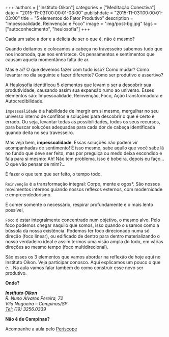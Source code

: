 +++
authors = ["Instituto Oikon"]
categories = ["Meditação Conectiva"]
date = "2015-11-03T00:00:01-03:00"
publishdate = "2015-11-03T00:00:01-03:00"
title = "5 elementos do Fator Produtivo"
description = "Impessoalidade, Reinvenção e Foco"
image = "img/post-bg.jpg"
tags = ["autoconhecimento", "heulosofia"]
+++

Cada um sabe a dor e a delícia de ser o que é, não é mesmo?

Quando deitamos e colocamos a cabeça no travesseiro sabemos tudo que nos incomoda, que nos entristece. Os pensamentos e sentimentos que causam aquela momentânea falta de ar.

Mas e ai? O que devemos fazer com tudo isso? Como mudar? Como levantar no dia seguinte e fazer diferente? Como ser produtivo e assertivo?

A Heulosofia identificou 5 elementos que levam o ser a descobrir sua produtividade, causando assim sua expansão rumo ao universo. Esses elementos são: Impessoalidade, Reinvenção, Foco, Ação transformadora e Autocredibilidade.

`Impessoalidade` é a habilidade de imergir em si mesmo, mergulhar no seu universo interno de conflitos e soluções para descobrir o que é certo e errado. Ou seja, levantar todas as possibilidades, todos os seus recursos, para buscar soluções adequadas para cada dor de cabeça identificada quando deita no seu travesseiro.

Mas veja bem, **impessoalidade**. Essas soluções não podem vir acompanhadas de sentimento! É isso mesmo, sabe aquilo que você sabe lá no fundo que deve ser feito, mas por preguiça ou medo deixa escondido e fala para si mesmo: Ah! Não tem problema, isso é bobeira, depois eu faço... O que vão pensar de mim?...

É fazer o que tem que ser feito, o tempo todo.


`Reinvenção` é a transformação integral: Corpo, mente e ogos*. São nossos movimentos internos guiando nossos reflexos externos, com modernidade e empreendedorismo.

É comer somente o necessário, respirar profundamente e o mais lento possível,

`Foco` é estar integralmente concentrado num objetivo, o mesmo alvo. Pelo foco podemos chegar naquilo que somos, isso quando o usamos como a bússola da nossa existência. Podemos ter foco direcionado numa só direção (foco linear), ou edificado de dentro para dentro materializando o nosso verdadeiro ideal e assim termos uma visão ampla do todo, em várias direções ao mesmo tempo (foco multidirecional).

São esses os 3 elementos que vamos abordar na reflexão de hoje aqui no Instituto Oikon. Veja participar conosco.
Aqui explicamos um pouco o que é... Na aula vamos falar também do como construir esse novo ser produtivo.



**Onde?**

<address>
  <strong>Instituto Oikon</strong><br>
  R. Nuno Álvares Pereira, 72<br>
  Vila Nogueira – Campinas/SP<br>
  <abbr title="Phone">Tel:</abbr> (19) 3256.0339
</address>


**Não é de Campinas?**

Acompanhe a aula pelo [Periscope][a41c6f3b]

  [a41c6f3b]: https://www.periscope.tv/ "Periscope"
